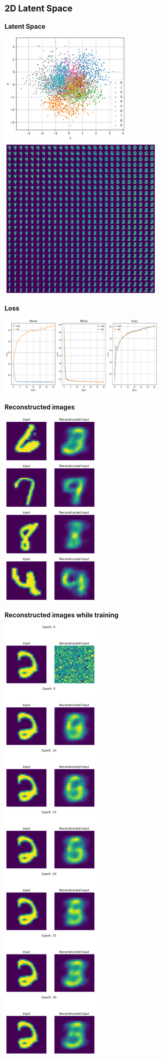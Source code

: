 # 2D Latent Space

## Latent Space

<img src="./plots/latent space/epoch_30.png" width="400" height="350">

<img src="./plots/generated images/epoch_30.png" width="500" height="500">

## Loss

<img src="./plots/Loss.png" width="750" height="250">

## Reconstructed images

<img src="./plots/reconstructed images/0.png" width="300" height="150">

<img src="./plots/reconstructed images/1.png" width="300" height="150">

<img src="./plots/reconstructed images/2.png" width="300" height="150">

<img src="./plots/reconstructed images/3.png" width="300" height="150">


## Reconstructed images while training
<img src="./plots/reconstructed images while training/epoch_0.png" width="300" height="200">

<img src="./plots/reconstructed images while training/epoch_5.png" width="300" height="200">

<img src="./plots/reconstructed images while training/epoch_10.png" width="300" height="200">

<img src="./plots/reconstructed images while training/epoch_15.png" width="300" height="200">

<img src="./plots/reconstructed images while training/epoch_20.png" width="300" height="200">

<img src="./plots/reconstructed images while training/epoch_25.png" width="300" height="200">

<img src="./plots/reconstructed images while training/epoch_30.png" width="300" height="200">